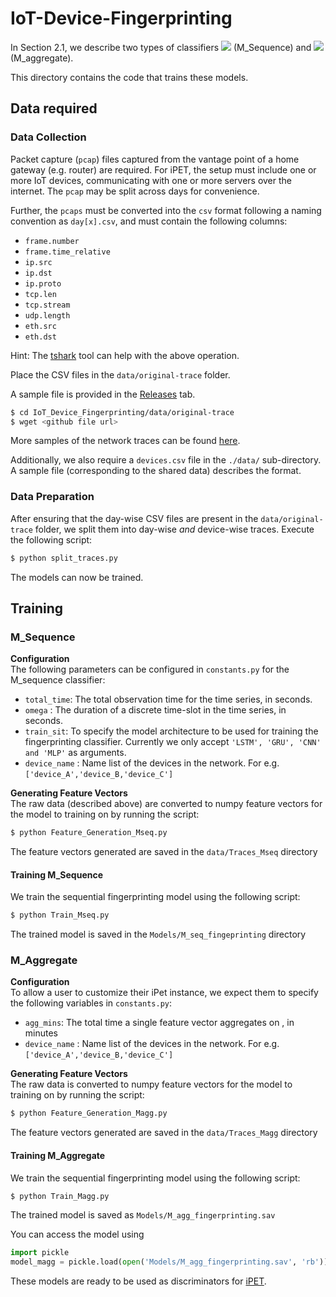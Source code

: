 # IoT-Device-Fingerprinting
In Section 2.1, we describe two types of classifiers <img src="https://latex.codecogs.com/gif.latex?\mathcal{M}_\text{seq}" /> (M_Sequence) and <img src="https://latex.codecogs.com/gif.latex?\mathcal{M}_\text{agg}" /> (M_aggregate).

This directory contains the code that trains these models.

## Data required

### Data Collection
Packet capture (`pcap`) files captured from the vantage point of a home gateway (e.g. router) are required. For iPET, the setup must include one or more IoT devices, communicating with one or more servers over the internet. The `pcap` may be split across days for convenience. 

Further, the `pcaps` must be converted into the `csv` format following a naming convention as `day[x].csv`, and must contain the following columns:
 - `frame.number`
 - `frame.time_relative`
 - `ip.src`
 - `ip.dst`
 - `ip.proto`
 - `tcp.len`
 - `tcp.stream`
 - `udp.length`
 - `eth.src`
 - `eth.dst`

Hint: The [tshark](https://www.wireshark.org/docs/man-pages/tshark.html) tool can help with the above operation.

Place the CSV files in the `data/original-trace` folder.

A sample file is provided in the [Releases](https://github.com/akshayeshenoi/ipet/releases) tab. 
```sh
$ cd IoT_Device_Fingerprinting/data/original-trace
$ wget <github file url>
```

More samples of the network traces can be found [here](https://drive.google.com/drive/folders/1gRkcrPupkYTWvYlgkkDKDmsP2FsJzG-g?usp=sharing).

Additionally, we also require a `devices.csv` file in the `./data/` sub-directory. A sample file (corresponding to the shared data) describes the format.

### Data Preparation
After ensuring that the day-wise CSV files are present in the `data/original-trace` folder, we split them into day-wise _and_ device-wise traces. Execute the following script:
```sh
$ python split_traces.py
```

The models can now be trained.

## Training
### M_Sequence

**Configuration**  
The following parameters can be configured in `constants.py` for the M_sequence classifier:
- `total_time`: The total observation time for the time series, in seconds.
- `omega` : The duration of a discrete time-slot in the time series, in seconds.
- `train_sit`: To specify the model architecture to be used for training the fingerprinting classifier. Currently we only accept  `'LSTM', 'GRU', 'CNN' and 'MLP'` as arguments.
- `device_name` : Name list of the devices in the network. For e.g. `['device_A','device_B,'device_C']`

**Generating Feature Vectors**  
The raw data (described above) are converted to numpy feature vectors for the model to training on by running the script:
```sh
$ python Feature_Generation_Mseq.py 
```

The feature vectors generated are saved in the `data/Traces_Mseq` directory

#### Training M_Sequence
We train the sequential fingerprinting model using the following script: 
```sh
$ python Train_Mseq.py 
```
The trained model is saved in the `Models/M_seq_fingeprinting` directory

### M_Aggregate

**Configuration**  
To allow a user to customize their iPet instance, we expect them to specify the following variables in `constants.py`:
- `agg_mins`: The total time a single feature vector aggregates on , in minutes
- `device_name` : Name list of the devices in the network. For e.g. `['device_A','device_B,'device_C']`

**Generating Feature Vectors**  
The raw data is converted to numpy feature vectors for the model to training on by running the script:
```sh
$ python Feature_Generation_Magg.py 
```

The feature vectors generated are saved in the `data/Traces_Magg` directory

#### Training M_Aggregate
We train the sequential fingerprinting model using the following script: 
```sh
$ python Train_Magg.py 
```
The trained model is saved as `Models/M_agg_fingerprinting.sav` 

You can access the model using
```py
import pickle
model_magg = pickle.load(open('Models/M_agg_fingerprinting.sav', 'rb'))
```

These models are ready to be used as discriminators for [iPET](../ipet/README.md).
